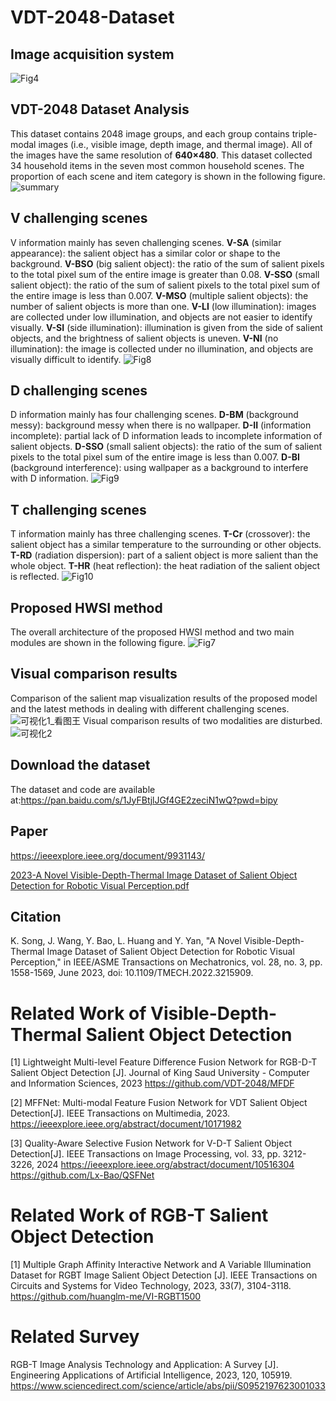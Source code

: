 # VDT-2048-Dataset
## Image acquisition system
![Fig4](https://user-images.githubusercontent.com/101792089/159106101-8c472bfb-e4e1-4a47-84ed-826e1dc3970a.png)

## VDT-2048 Dataset Analysis
This dataset contains 2048 image groups, and each group contains triple-modal images (i.e., visible image, depth image, and thermal image). All of the images have the same resolution of **640×480**. This dataset collected 34 household items in the seven most common household scenes. The proportion of each scene and item category is shown in the following figure.
![summary](https://user-images.githubusercontent.com/101792089/159106121-19712142-e24e-41e0-9215-a6330a9833cf.png)
## V challenging scenes
V information mainly has seven challenging scenes. **V-SA** (similar appearance): the salient object has a similar color or shape to the background. **V-BSO** (big salient object): the ratio of the sum of salient pixels to the total pixel sum of the entire image is greater than 0.08. **V-SSO** (small salient object): the ratio of the sum of salient pixels to the total pixel sum of the entire image is less than 0.007. **V-MSO** (multiple salient objects): the number of salient objects is more than one. **V-LI** (low illumination): images are collected under low illumination, and objects are not easier to identify visually. **V-SI** (side illumination): illumination is given from the side of salient objects, and the brightness of salient objects is uneven. **V-NI** (no illumination): the image is collected under no illumination, and objects are visually difficult to identify.
![Fig8](https://user-images.githubusercontent.com/101792089/159106130-819735e9-15d0-44a7-8dd0-8690fc02812d.jpg)
## D challenging scenes
D information mainly has four challenging scenes. **D-BM** (background messy): background messy when there is no wallpaper. **D-II** (information incomplete): partial lack of D information leads to incomplete information of salient objects. **D-SSO** (small salient objects): the ratio of the sum of salient pixels to the total pixel sum of the entire image is less than 0.007. **D-BI** (background interference): using wallpaper as a background to interfere with D information.
![Fig9](https://user-images.githubusercontent.com/101792089/159106135-d475106c-641b-4e20-80e5-3645f7b6cc5c.jpg)
## T challenging scenes
T information mainly has three challenging scenes. **T-Cr** (crossover): the salient object has a similar temperature to the surrounding or other objects. **T-RD** (radiation dispersion): part of a salient object is more salient than the whole object. **T-HR** (heat reflection): the heat radiation of the salient object is reflected.
![Fig10](https://user-images.githubusercontent.com/101792089/159106138-e635e485-3cba-4233-be27-407839ffa7da.jpg)
## Proposed HWSI method 
The overall architecture of the proposed HWSI method and two main modules are shown in the following figure.
![Fig7](https://user-images.githubusercontent.com/101792089/159121921-db6db448-08ad-4019-b849-b0c73bad24a4.png)

## Visual comparison results
Comparison of the salient map visualization results of the proposed model and the latest methods in dealing with different challenging scenes.
![可视化1_看图王](https://user-images.githubusercontent.com/101792089/159106227-29d1b59a-2235-42b1-b53b-7a90ed4e35a7.jpg)
Visual comparison results of two modalities are disturbed.
![可视化2](https://user-images.githubusercontent.com/101792089/159106001-be104f6b-f0d6-4cc8-b928-83b9e9b1adb7.png)

## Download the dataset
The dataset and code are available at:https://pan.baidu.com/s/1JyFBtjlJGf4GE2zeciN1wQ?pwd=bipy 

## Paper
https://ieeexplore.ieee.org/document/9931143/

[2023-A Novel Visible-Depth-Thermal Image Dataset of Salient Object Detection for Robotic Visual Perception.pdf](https://github.com/VDT-2048/VDT-Dataset/files/13700200/2023-A.Novel.Visible-Depth-Thermal.Image.Dataset.of.Salient.Object.Detection.for.Robotic.Visual.Perception.pdf)


## Citation
K. Song, J. Wang, Y. Bao, L. Huang and Y. Yan, "A Novel Visible-Depth-Thermal Image Dataset of Salient Object Detection for Robotic Visual Perception," in IEEE/ASME Transactions on Mechatronics, vol. 28, no. 3, pp. 1558-1569, June 2023, doi: 10.1109/TMECH.2022.3215909.

#  Related Work of Visible-Depth-Thermal Salient Object Detection
[1]  Lightweight Multi-level Feature Difference Fusion Network for RGB-D-T Salient Object Detection [J]. Journal of King Saud University - Computer and Information Sciences, 2023
https://github.com/VDT-2048/MFDF

[2]  MFFNet: Multi-modal Feature Fusion Network for VDT Salient Object Detection[J]. IEEE Transactions on Multimedia, 2023.
https://ieeexplore.ieee.org/abstract/document/10171982

[3] Quality-Aware Selective Fusion Network for V-D-T Salient Object Detection[J]. IEEE Transactions on Image Processing, vol. 33, pp. 3212-3226, 2024
https://ieeexplore.ieee.org/abstract/document/10516304
https://github.com/Lx-Bao/QSFNet

# Related Work of RGB-T Salient Object Detection
[1]  Multiple Graph Affinity Interactive Network and A Variable Illumination Dataset for RGBT Image Salient Object Detection [J]. IEEE Transactions on Circuits and Systems for Video Technology, 2023, 33(7), 3104-3118.
https://github.com/huanglm-me/VI-RGBT1500

# Related Survey
RGB-T Image Analysis Technology and Application: A Survey [J]. Engineering Applications of Artificial Intelligence,  2023, 120, 105919.
https://www.sciencedirect.com/science/article/abs/pii/S0952197623001033
